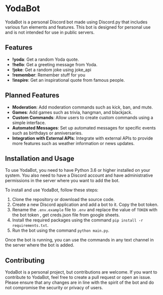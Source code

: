 # YodaBot

YodaBot is a personal Discord bot made using Discord.py that includes various fun elements and features. This bot is designed for personal use and is not intended for use in public servers.

## Features

* **!yoda**: Get a random Yoda quote.
* **!hello**: Get a greeting message from Yoda.
* **!joke**: Get a random joke using joke_api 
* **!remember**: Remember stuff for you
* **!inspire**: Get an inspirational quote from famous people.

## Planned Features

* **Moderation**: Add moderation commands such as kick, ban, and mute.
* **Games**: Add games such as trivia, hangman, and blackjack.
* **Custom Commands**: Allow users to create custom commands using a simple interface.
* **Automated Messages**: Set up automated messages for specific events such as birthdays or anniversaries.
* **Integration with External APIs**: Integrate with external APIs to provide more features such as weather information or news updates.

## Installation and Usage

To use YodaBot, you need to have Python 3.6 or higher installed on your system. You also need to have a Discord account and have administrative permissions in the server where you want to add the bot.

To install and use YodaBot, follow these steps:

1. Clone the repository or download the source code.
2. Create a new Discord application and add a bot to it. Copy the bot token.
3. Rename the `.env.example` file to `.env` and replace the value of `TOKEN` with the bot token , get creds.json file from google sheets.
4. Install the required packages using the command `pip install -r requirements.txt`.
5. Run the bot using the command `python main.py`.

Once the bot is running, you can use the commands in any text channel in the server where the bot is added.

## Contributing

YodaBot is a personal project, but contributions are welcome. If you want to contribute to YodaBot, feel free to create a pull request or open an issue. Please ensure that any changes are in line with the spirit of the bot and do not compromise the security or privacy of users.
